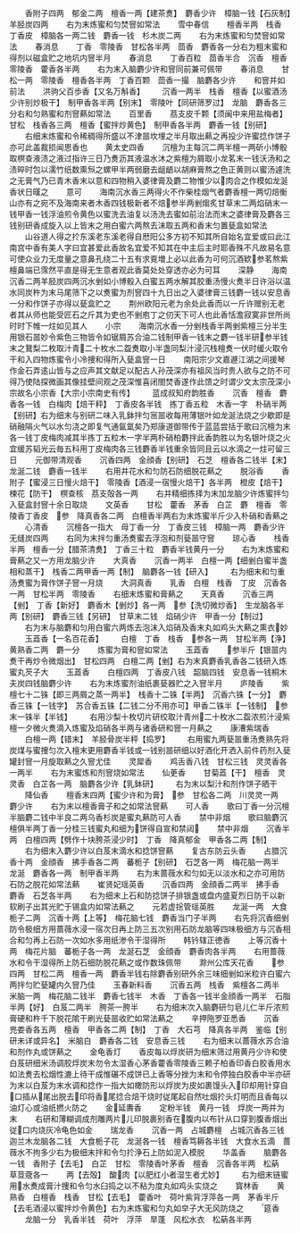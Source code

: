 <!-- { "loadSidebar": true } -->
　　香附子四两　郁金二两　檀香一两【建茶煑】　麝香少许　樟脑一钱【石灰制】　羊胫炭四两
　　右为末炼蜜和匀焚窨如常法
　　雪中春信
　　檀香半两　栈香　丁香皮　樟脑各一两二钱　麝香一钱　杉木炭二两
　　右为末炼蜜和匀焚窨如常法
　　春消息
　　丁香　零陵香　甘松各半两　茴香　麝香各一分右为粗末蜜和得剂以磁盒贮之地坑内窨半月
　　春消息
　　丁香百粒　茴香半合　沉香　檀香　零陵香　藿香各半两
　　右为末入脑麝少许和窨同前兼可佩带
　　春消息
　　甘松一两　零陵香　檀香各半两　丁香百颗　茴香一撮　脑麝各少许
　　和窨并如前法
　　洪驹父百歩香【又名万斛香】
　　沉香一两半　栈香　檀香【以蜜酒汤少许别炒极干】　制甲香各半两【别末】　零陵叶【同研筛罗过】　龙脑　麝香各三分右和匀熟蜜和剂窨爇如常法
　　百里香
　　茘支皮千颗【须闽中来用盐梅者】　甘松　栈香各三两　檀香【蜜拌炒黄色】　制甲香各半两　麝香一钱【别研】
　　右细末炼蜜和令稀稠得所盛以不津噐坎埋之半月取出爇之再投少许蜜捻作饼子亦可此盖裁损闻思香也
　　黄太史四香
　　沉檀为主每沉二两半檀一两斫小博骰取榠查液渍之液过指许三日乃煑沥其液温水沐之紫檀为屑取小龙茗末一钱沃汤和之渍晬时包以濡竹纸数熏炰之螺甲半两弱磨去龃龉以胡麻膏熬之色正黄则以蜜汤遽洗之无膏气乃已青木香末以意和四物稍入婆律膏及麝二物惟少以肉合之作模如龙涎香状日暵之
　　意可
　　海南沉水香三两得火不作柴桂烟气者麝香檀一两切焙衡山亦有之宛不及海南来者木香四钱极新者不焙参半两剉煼炙甘草末二两焰硝末一钱甲香一钱浮油煎令黄色以蜜洗去油复以汤洗去蜜如前治法而末之婆律膏及麝各三钱别研香成旋入以上皆末之用白蜜六两熬去沫取五两和香末匀置甆盒如常法
　　山谷道人得之扵东溪老东溪老得自厯阳公多方初不知其所自始名宜爱或曰此江南宫中香有美人字曰宜甚爱此香故名宜爱不知其在中主后主时耶香殊不凡故易名意可使众业力无度量之意鼻孔绕二十五有求覔増上必以此香为可何沉酒欵参茗熬紫檀鼻端已霈然平直是得无生意者观此香莫处处穿透亦必为可耳
　　深静
　　海南沉香二两羊胫炭四两沉水剉如小博骰入白蜜五两水解其胶重汤慢火煑半日许浴以温水同炭杵为末马尾筛下之以煑蜜为剂窨四十九日出之入婆律膏三钱麝一钱以安息香一分和作饼子亦得以甆盒贮之
　　荆州欧阳元老为余处此香而以一斤许赠别无老者其从师也能受匠石之斤其为吏也不剉庖丁之仞天下可人也此香恬澹寂寞非世所尚时时下帷一炷如见其人
　　小宗
　　海南沉水香一分剉栈香半两剉紫檀三分半生用银石噐妙令紫色三物皆令如锯屑苏合油二钱制甲香一钱末之麝一钱半研参半钱末之鵞梨二枚取汁青二十枚水二盌煑取小半盏同梨汁浸沉栈檀煑一伏时缓火取令干和入四物炼蜜令小冷捜和得所入甆盒窨一日
　　南阳宗少文嘉遯江湖之间援琴作金石弄逺山皆与之应声其文献足以配古人孙茂深亦有祖风当时贵人欲与之防不可得乃使陆探微画其像挂壁间观之茂深惟喜闭閤焚香遂作此馈之时谓少文太宗茂深小宗故名小宗香【大宗小宗南史有传】
　　蓝成叔知府韵胜香
　　沉香　檀香　麝香各一钱　白梅肉【焙干秤】　丁香皮各半钱　拣丁香五粒　木香一字　朴硝半两【别研】右为细末与别研二味入乳鉢拌匀宻噐收每用薄银叶如龙涎法烧之少歇即是硝融隔火气以水匀浇之即复气通氤氲矣乃郑康道御带传于蓝蓝尝括于歌曰沉檀为末各一钱丁皮梅肉减其半拣丁五粒木一字半两朴硝柏麝拌此香韵胜以为名银叶烧之火宜缓苏韬光云毎五科用丁皮梅肉各三钱麝香半钱重余皆同且云以水滴之一炷可留三日
　　元御带清观香
　　沉香四两　金顔香【别研】　石芝　檀香各二钱半【末】龙涎二钱　麝香一钱半
　　右用井花水和匀防石防细脱花爇之
　　脱浴香
　　香附子【蜜浸三日慢火焙干】　零陵香【酒浸一宿慢火焙干】各半两　橙皮【焙干】　楝花【防干】　榠查核　茘支殻各一两
　　右并精细拣择为末加龙脑少许炼蜜拌匀入甆盒封窨十余日取烧
　　文英香
　　甘松　藿香　茅香　白芷　麝　檀香　零陵香丁香皮　参　降真香各二两　白檀香半两右为末炼蜜半斤少入朴硝和香爇之
　　心清香
　　沉檀各一指大　母丁香一分　丁香皮三钱　樟脑一两　麝香少许　无缝炭四两
　　右同为末拌匀重汤煑蜜去浮泡和剂甆噐守窨
　　琼心香
　　栈香半两　檀香一分【腊茶清煑】　丁香三十粒　麝香半钱黄丹一分
　　右为末炼蜜和膏爇之又一方用龙脑少许
　　大真香
　　沉香一两半　白檀一两【细剉白蜜半盏相和蒸干】　栈香二两甲香一两【制】　脑麝各一钱【研入】
　　右为细末和匀重汤煑蜜为膏作饼子窨一月烧
　　大洞真香
　　乳香　白檀　栈香　丁皮　沉香各一两　甘松半两　零陵香
　　右细末炼蜜和膏爇之
　　天真香
　　沉香三两【剉】　丁香【新好】　麝香木【剉炒】各一两　参【洗切微炒香】　生龙脑各半两【别研】　麝香三钱【另研】　甘草末二钱　焰硝少许　甲香一分【制过】
　　右为末与脑麝和匀用白蜜六两炼去泡沫入焰硝及香末丸如鸡头大爇之熏衣妙
　　玉蕋香【一名百花香】
　　白檀　丁香　栈香　参各一两　甘松半两【浄】黄熟香二两　麝一分
　　炼蜜为膏和窨如常法
　　玉蕋香
　　参半斤【银噐内煑干再炒令微烟出】　甘松四两　白檀二两【剉】右为末真麝香乳香各二钱研入炼蜜丸芡子大
　　玉蕋香
　　白檀四两　丁香皮八钱　韶脑四钱　安息香一钱桐木夫炭四钱脑麝少许
　　右为末炼蜜剂油纸裹甆器贮之入窨半月
　　庐陵香
　　紫檀七十二铢【即三两屑之蒸一两半】　栈香十二铢【半两】　沉香六铢【一分】　麝香三铢【一钱字】　苏合香五铢【二钱二分不用亦可】甲香二铢半【一钱制】　参末一铢半【半钱】
　　右用沙梨十枚切片研绞取汁青州二十枚水二盌浓煎汁浸紫檀一夕微火煑滴入炼蜜及焰硝各半两与诸香研和窨一月爇之
　　康漕紫瑞香
　　白檀一两【错末】　羊胫骨炭半秤【捣罗】
　　右用蜜九两甆噐重汤煑熟先将炭煤与蜜捜匀次入檀末更用麝香半钱或一钱别噐研细以好酒化开洒入前件药剂入甆罐封窨一月旋取爇之久窨尤佳
　　灵犀香
　　鸡舌香八钱　甘松三钱　灵灵香各一两半
　　右为末蜜炼和剂窨烧如常法
　　仙茰香
　　甘菊蕋【干】　檀香　灵灵香　白芷各一两　脑麝各少许【乳鉢研】
　　右为末以梨汁和剂作饼子晒干
　　降仙香
　　檀香末四两【蜜少许和为膏】　参　甘松各二两　川灵灵一两　麝少许
　　右为末以檀香膏子和之如常法窨爇
　　可人香
　　歌曰丁香一分沉檀半脑麝二钱中半良二两乌香杉炭是蜜丸爇防可人香
　　禁中非烟
　　歌曰脑麝沉檀俱半两丁香一分桂三钱蜜丸和细为饼得自宣和禁闼
　　禁中非烟
　　沉香半两　白檀四两【劈作十块胯茶浸少时】　丁香　降真郁金　甲香各二两【制】
　　右为细末入麝少许以白芨末滴水和捻饼窨爇
　　复古东防云头香
　　占腊沉香十两　金顔香　拂手香各二两　蕃栀子【别研】　石芝各一两　梅花脑一两半　龙涎　麝香各一两　制甲香半两
　　右为末蔷薇水和匀如无以淡水和之亦可用防石防之脱花如常法爇
　　崔贤妃瑶英香
　　沉香四两　金顔香二两半　拂手香　麝香　石芝各半两
　　右为细末上石和防捻饼子排银盏或盘内盛夏烈日防干以新软刷子出其光贮于锡盒内如常法爇之
　　元若虚捴管瑶英胜
　　龙涎一两　大食栀子二两　沉香十两【上等】　梅花脑七钱　麝香当门子半两
　　右先将沉香细剉防令极细方用蔷薇水浸一宿次日再上防三五次别用石防龙脑等四味极细方与沉香相合和匀再上石防一次如水多用纸渗令干湿得所
　　韩钤辖正徳香
　　上等沉香十两　梅花片脑　蕃栀子各一两　龙涎石芝　金顔香　麝香肉各半两
　　右用蔷薇水和令干湿得所上防石细防脱花爇之或作数珠佩带
　　滁州公库天花香
　　参四两　甘松二两　檀香一两　麝香半钱右除麝香别研外余三味细剉如米粒许白蜜六两拌匀贮甆罐内久窨乃佳
　　玉春新料香
　　沉香五两　栈香　紫檀各二两半　米脑一两　梅花脑二钱半　麝香七钱半　木香　丁香各一钱半金顔香一两半　石脂半两【好】　白芨二两半　胯茶一胯半
　　右为细末次入脑麝研匀皂儿仁半斤浓煎膏硬和杵千下脱花隂干刷光甆噐收贮如常法爇之
　　辛押陁罗亚悉香
　　沉香　兠娄香各五两　檀香　甲香各二两【制】　丁香　大石芎　降真各半两　鉴临【别研未详或异名】　米脑白　麝香各二钱　安息香三钱
　　右为细末以蔷薇水苏合油和剂作丸或饼爇之
　　金龟香灯
　　香皮每以烰炭研为细末筛过用黄丹少许和使白芨研细米汤调胶烰炭末勿令太湿香心茅香藿香零陵香三赖子柏香印香白胶香用水如法煑去松烟性漉上待干成惟碾不成饼已上香等分挫为末和令停独白胶香中半亦研为末以白芨为末水调和捻作一指大如橄防形以烰炭为皮如裹馒头入印却用针穿自口插从尾出脱去印将香尾捻合焙干烧时従尾起自然吐烟扵头灯明而且香每以油灯心或油纸撚火防之
　　金延夀香
　　定粉半钱　黄丹一钱　烰炭一两并为末
　　右研和薄糊调成剂雕两片儿印脱裹别香在腹内以布针从口穿到腹香烟出従口内烧灰冷龟色如金
　　瑞龙香
　　沉香一两　占城麝檀　占城沉香各三钱　迦兰木龙脑各二钱　大食栀子花　龙涎各一钱　檀香笃耨各半钱　大食水五滴　蔷薇水不拘多少右为极细末拌和令匀扵浄石上防如泥入模脱
　　华盖香
　　脑麝各一钱　香附子【去毛】　白芷　甘松　零陵香叶茅香　檀香　沉香各半两　松蒳　草荳蔲各一
　　两【去殻】　酸肉【以肥红小者湿生者尤妙】
　　右为细末链蜜用水煑成膏汁捜和令匀水臼捣之以不粘为度丸如鸡头实烧之
　　寳林香
　　黄熟香　白檀香　栈香　甘松【去毛】　藿香叶　荷叶紫背浮萍各一两　茅香半斤【去毛酒浸以蜜拌炒令黄色】右为末炼蜜和匀丸如皁子大无风防烧之
　　筵香
　　龙脑一分　乳香半钱　荷叶　浮萍　旱蓬　风松水衣　松蒳各半两

